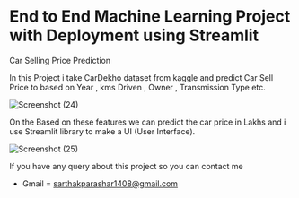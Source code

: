 # End to End Machine Learning Project with Deployment using Streamlit
Car Selling Price Prediction

In this Project i take CarDekho dataset from kaggle and predict Car Sell Price to based on Year , kms Driven , Owner , Transmission Type etc.

![Screenshot (24)](https://user-images.githubusercontent.com/72247049/117671188-2659ea80-b1c6-11eb-86b1-47cc3953c2e1.png)

On the Based on these features we can predict the car price in Lakhs and i use Streamlit library to make a UI (User Interface).

![Screenshot (25)](https://user-images.githubusercontent.com/72247049/117671435-6ae58600-b1c6-11eb-9aeb-460f43f1f13b.png)

If you have any query about this project so you can contact me
 - Gmail = sarthakparashar1408@gmail.com

